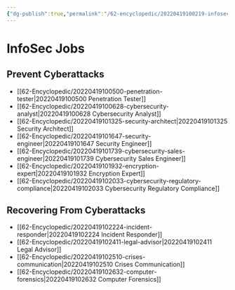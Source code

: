 ```yaml
---
{"dg-publish":true,"permalink":"/62-encyclopedic/20220419100219-infosec-jobs/","dgHomeLink":true,"dgPassFrontmatter":false}
---
```



# InfoSec Jobs

## Prevent Cyberattacks

- [[62-Encyclopedic/20220419100500-penetration-tester|20220419100500 Penetration Tester]]
- [[62-Encyclopedic/20220419100628-cybersecurity-analyst|20220419100628 Cybersecurity Analyst]]
- [[62-Encyclopedic/20220419101325-security-architect|20220419101325 Security Architect]]
- [[62-Encyclopedic/20220419101647-security-engineer|20220419101647 Security Engineer]]
- [[62-Encyclopedic/20220419101739-cybersecurity-sales-engineer|20220419101739 Cybersecurity Sales Engineer]]
- [[62-Encyclopedic/20220419101932-encryption-expert|20220419101932 Encryption Expert]]
- [[62-Encyclopedic/20220419102033-cybersecurity-regulatory-compliance|20220419102033 Cybersecurity Regulatory Compliance]]

## Recovering From Cyberattacks

- [[62-Encyclopedic/20220419102224-incident-responder|20220419102224 Incident Responder]]
- [[62-Encyclopedic/20220419102411-legal-advisor|20220419102411 Legal Advisor]]
- [[62-Encyclopedic/20220419102510-crises-communication|20220419102510 Crises Communication]]
- [[62-Encyclopedic/20220419102632-computer-forensics|20220419102632 Computer Forensics]]
